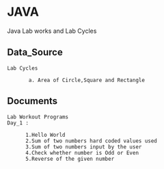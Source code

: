 # JAVA
Java Lab works and Lab Cycles

## Data_Source  
    Lab Cycles
     
           a. Area of Circle,Square and Rectangle

## Documents
    Lab Workout Programs
    Day_1 : 
  
          1.Hello World
          2.Sum of two numbers hard coded values used
          3.Sum of two numbers input by the user
          4.Check whether number is Odd or Even
          5.Reverse of the given number

